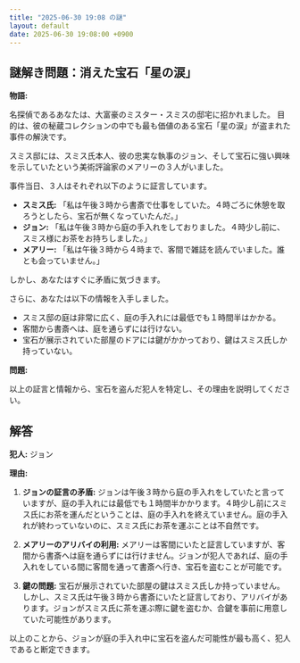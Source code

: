 ```yaml
---
title: "2025-06-30 19:08 の謎"
layout: default
date: 2025-06-30 19:08:00 +0900
---
```

## 謎解き問題：消えた宝石「星の涙」

**物語:**

名探偵であるあなたは、大富豪のミスター・スミスの邸宅に招かれました。
目的は、彼の秘蔵コレクションの中でも最も価値のある宝石「星の涙」が盗まれた事件の解決です。

スミス邸には、スミス氏本人、彼の忠実な執事のジョン、そして宝石に強い興味を示していたという美術評論家のメアリーの３人がいました。

事件当日、３人はそれぞれ以下のように証言しています。

*   **スミス氏:** 「私は午後３時から書斎で仕事をしていた。４時ごろに休憩を取ろうとしたら、宝石が無くなっていたんだ。」
*   **ジョン:** 「私は午後３時から庭の手入れをしておりました。４時少し前に、スミス様にお茶をお持ちしました。」
*   **メアリー:** 「私は午後３時から４時まで、客間で雑誌を読んでいました。誰とも会っていません。」

しかし、あなたはすぐに矛盾に気づきます。

さらに、あなたは以下の情報を入手しました。

*   スミス邸の庭は非常に広く、庭の手入れには最低でも１時間半はかかる。
*   客間から書斎へは、庭を通らずには行けない。
*   宝石が展示されていた部屋のドアには鍵がかかっており、鍵はスミス氏しか持っていない。

**問題:**

以上の証言と情報から、宝石を盗んだ犯人を特定し、その理由を説明してください。

## 解答

**犯人:** ジョン

**理由:**

1.  **ジョンの証言の矛盾:** ジョンは午後３時から庭の手入れをしていたと言っていますが、庭の手入れには最低でも１時間半かかります。４時少し前にスミス氏にお茶を運んだということは、庭の手入れを終えていません。庭の手入れが終わっていないのに、スミス氏にお茶を運ぶことは不自然です。

2.  **メアリーのアリバイの利用:** メアリーは客間にいたと証言していますが、客間から書斎へは庭を通らずには行けません。ジョンが犯人であれば、庭の手入れをしている間に客間を通って書斎へ行き、宝石を盗むことが可能です。

3.  **鍵の問題:** 宝石が展示されていた部屋の鍵はスミス氏しか持っていません。しかし、スミス氏は午後３時から書斎にいたと証言しており、アリバイがあります。ジョンがスミス氏に茶を運ぶ際に鍵を盗むか、合鍵を事前に用意していた可能性があります。

以上のことから、ジョンが庭の手入れ中に宝石を盗んだ可能性が最も高く、犯人であると断定できます。
